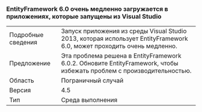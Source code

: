 ### <a name="entityframework-60-loads-very-slowly-in-apps-launched-from-visual-studio"></a>EntityFramework 6.0 очень медленно загружается в приложениях, которые запущены из Visual Studio

|   |   |
|---|---|
|Подробные сведения|Запуск приложения из среды Visual Studio 2013, которая использует EntityFramework 6.0, может проходить очень медленно.|
|Предложение|Эта проблема решена в EntityFramework 6.0.2. Обновите EntityFramework, чтобы избежать проблем с производительностью.|
|Область|Пограничный случай|
|Версия|4.5|
|Тип|Среда выполнения|

